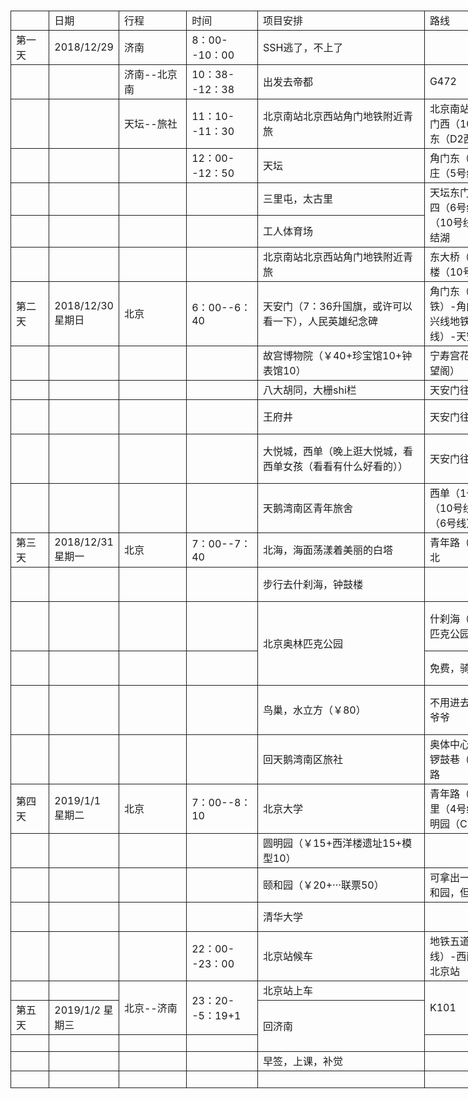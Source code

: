 <SPAN><DIV><BR/></DIV><TABLE style="width: 1502px"><COLGROUP><COL style="width: 70px"/><COL style="width: 86px"/><COL style="width: 128px"/><COL style="width: 129px"/><COL style="width: 319px"/><COL style="width: 233px"/><COL style="width: 129px"/><COL style="width: 214px"/><COL style="width: 194px"/></COLGROUP><TBODY><TR><TD height="19" style="height: 14.4pt;border: 1px solid"><DIV>　</DIV></TD><TD style="border: 1px solid"><DIV>日期</DIV></TD><TD style="border: 1px solid"><DIV>行程</DIV></TD><TD style="border: 1px solid"><DIV>时间</DIV></TD><TD style="border: 1px solid"><DIV>项目安排</DIV></TD><TD style="border: 1px solid"><DIV>路线</DIV></TD><TD style="border: 1px solid"><DIV>电话</DIV></TD><TD style="border: 1px solid"><DIV>备注</DIV></TD><TD style="border: 1px solid"><DIV>　</DIV></TD></TR><TR><TD height="18" style="height: 13.8pt;border: 1px solid"><DIV>第一天</DIV></TD><TD style="border: 1px solid"><DIV>2018/12/29</DIV></TD><TD style="border: 1px solid"><DIV>济南</DIV></TD><TD style="border: 1px solid"><DIV>8：00--10：00</DIV></TD><TD style="border: 1px solid"><DIV>SSH逃了，不上了</DIV></TD><TD style="border: 1px solid"><DIV><BR/></DIV></TD><TD style="border: 1px solid"><DIV>响哥</DIV></TD><TD style="border: 1px solid"><DIV>上课</DIV></TD><TD style="border: 1px solid"><DIV><BR/></DIV></TD></TR><TR><TD height="18" style="height: 13.8pt;border: 1px solid"><DIV><BR/></DIV></TD><TD style="border: 1px solid"><DIV><BR/></DIV></TD><TD style="border: 1px solid"><DIV>济南--北京南</DIV></TD><TD style="border: 1px solid"><DIV>10：38--12：38</DIV></TD><TD style="border: 1px solid"><DIV>出发去帝都</DIV></TD><TD style="border: 1px solid"><DIV>G472</DIV></TD><TD style="border: 1px solid"><DIV><BR/></DIV></TD><TD style="border: 1px solid"><DIV><BR/></DIV></TD><TD style="border: 1px solid"><DIV><BR/></DIV></TD></TR><TR><TD height="43" style="height: 32.4pt;border: 1px solid"><DIV><BR/></DIV></TD><TD style="border: 1px solid"><DIV><BR/></DIV></TD><TD style="border: 1px solid"><DIV>天坛--旅社</DIV></TD><TD style="border: 1px solid"><DIV>11：10--11：30</DIV></TD><TD style="border: 1px solid"><DIV>北京南站北京西站角门地铁附近青旅</DIV></TD><TD style="border: 1px solid"><DIV>北京南站（4号线）--角门西（10号线）--角门东（D2西南口）</DIV></TD><TD style="border: 1px solid"><DIV>13161514479</DIV></TD><TD style="border: 1px solid"><DIV><BR/></DIV></TD><TD style="border: 1px solid"><DIV><BR/></DIV></TD></TR><TR><TD height="46" style="height: 34.2pt;border: 1px solid"><DIV><BR/></DIV></TD><TD style="border: 1px solid"><DIV><BR/></DIV></TD><TD style="border: 1px solid"><DIV><BR/></DIV></TD><TD style="border: 1px solid"><DIV>12：00--12：50</DIV></TD><TD style="border: 1px solid"><DIV>天坛</DIV></TD><TD style="border: 1px solid"><DIV>角门东（10号线）-宋家庄（5号线）-天坛东门</DIV></TD><TD style="border: 1px solid"><DIV><BR/></DIV></TD><TD style="border: 1px solid"><DIV><BR/></DIV></TD><TD style="border: 1px solid"><DIV><BR/></DIV></TD></TR><TR><TD height="30" style="height: 22.8pt;border: 1px solid"><DIV><BR/></DIV></TD><TD style="border: 1px solid"><DIV><BR/></DIV></TD><TD style="border: 1px solid"><DIV><BR/></DIV></TD><TD style="border: 1px solid"><DIV><BR/></DIV></TD><TD style="border: 1px solid"><DIV>三里屯，太古里</DIV></TD><TD rowspan="2" style="border: 1px solid"><DIV>天坛东门（5号线）-东四（6号线）-呼家楼（10号线外环地铁）-团结湖</DIV></TD><TD style="border: 1px solid"><DIV><BR/></DIV></TD><TD rowspan="2" style="border: 1px solid"><DIV>据说夜店很多，透明玻璃，在外面就能看到里面暴露的美女跳舞</DIV></TD><TD rowspan="4" style="border: 1px solid"><DIV>身份证，银行卡，学生证，充电器，充电宝，雨伞，零钱，</DIV></TD></TR><TR><TD height="30" style="height: 22.2pt;border: 1px solid"><DIV><BR/></DIV></TD><TD style="border: 1px solid"><DIV><BR/></DIV></TD><TD style="border: 1px solid"><DIV><BR/></DIV></TD><TD style="border: 1px solid"><DIV><BR/></DIV></TD><TD style="border: 1px solid"><DIV>工人体育场</DIV></TD><TD style="border: 1px solid"><DIV><BR/></DIV></TD></TR><TR><TD height="43" style="height: 32.4pt;border: 1px solid"><DIV><BR/></DIV></TD><TD style="border: 1px solid"><DIV><BR/></DIV></TD><TD style="border: 1px solid"><DIV><BR/></DIV></TD><TD style="border: 1px solid"><DIV><BR/></DIV></TD><TD style="border: 1px solid"><DIV>北京南站北京西站角门地铁附近青旅</DIV></TD><TD style="border: 1px solid"><DIV>东大桥（6号线）-呼家楼（10号线）-角门东</DIV></TD><TD style="border: 1px solid"><DIV><BR/></DIV></TD><TD style="border: 1px solid"><DIV><BR/></DIV></TD></TR><TR><TD height="55" style="height: 41.4pt;border: 1px solid"><DIV>第二天</DIV></TD><TD style="border: 1px solid"><DIV>2018/12/30 星期日</DIV></TD><TD style="border: 1px solid"><DIV>北京</DIV></TD><TD style="border: 1px solid"><DIV>6：00--6：40</DIV></TD><TD style="border: 1px solid"><DIV>天安门（7：36升国旗，或许可以看一下），人民英雄纪念碑</DIV></TD><TD style="border: 1px solid"><DIV>角门东（10号线内环地铁）-角门西（4号线大兴线地铁）-西单（1号线）-天安门东</DIV></TD><TD style="border: 1px solid"><DIV>010-63095745</DIV></TD><TD style="border: 1px solid"><DIV><BR/></DIV></TD></TR><TR><TD height="18" style="height: 13.8pt;border: 1px solid"><DIV><BR/></DIV></TD><TD style="border: 1px solid"><DIV><BR/></DIV></TD><TD style="border: 1px solid"><DIV><BR/></DIV></TD><TD style="border: 1px solid"><DIV><BR/></DIV></TD><TD style="border: 1px solid"><DIV>故宫博物院（￥40+珍宝馆10+钟表馆10）</DIV></TD><TD style="border: 1px solid"><DIV>宁寿宫花园（竹香馆，符望阁）</DIV></TD><TD style="border: 1px solid"><DIV>010-85007938</DIV></TD><TD rowspan="4" style="border: 1px solid"><DIV>这块以天安门为中心，距离不算远，虽然后地铁，但要选择骑车或步行，时间没那么紧巴</DIV></TD><TD style="border: 1px solid"><DIV><BR/></DIV></TD></TR><TR><TD height="18" style="height: 13.8pt;border: 1px solid"><DIV><BR/></DIV></TD><TD style="border: 1px solid"><DIV><BR/></DIV></TD><TD style="border: 1px solid"><DIV><BR/></DIV></TD><TD style="border: 1px solid"><DIV><BR/></DIV></TD><TD style="border: 1px solid"><DIV>八大胡同，大栅shi栏</DIV></TD><TD style="border: 1px solid"><DIV>天安门往南一公里</DIV></TD><TD style="border: 1px solid"><DIV><BR/></DIV></TD><TD style="border: 1px solid"><DIV><BR/></DIV></TD></TR><TR><TD height="30" style="height: 22.2pt;border: 1px solid"><DIV><BR/></DIV></TD><TD style="border: 1px solid"><DIV><BR/></DIV></TD><TD style="border: 1px solid"><DIV><BR/></DIV></TD><TD style="border: 1px solid"><DIV><BR/></DIV></TD><TD style="border: 1px solid"><DIV>王府井</DIV></TD><TD style="border: 1px solid"><DIV>天安门往东一公里</DIV></TD><TD style="border: 1px solid"><DIV><BR/></DIV></TD><TD style="border: 1px solid"><DIV>库布里克书店<SPAN>  </SPAN> 当代MOMA北区T2座1层</DIV></TD></TR><TR><TD height="47" style="height: 35.4pt;border: 1px solid"><DIV><BR/></DIV></TD><TD style="border: 1px solid"><DIV><BR/></DIV></TD><TD style="border: 1px solid"><DIV><BR/></DIV></TD><TD style="border: 1px solid"><DIV><BR/></DIV></TD><TD style="border: 1px solid"><DIV>大悦城，西单（晚上逛大悦城，看西单女孩（看看有什么好看的））</DIV></TD><TD style="border: 1px solid"><DIV>天安门往西两公里</DIV></TD><TD style="border: 1px solid"><DIV><BR/></DIV></TD><TD style="border: 1px solid"><DIV>老书虫书吧<SPAN>  </SPAN> 全球十佳书店<SPAN>  </SPAN> 朝阳区南三里屯路4号楼</DIV></TD></TR><TR><TD height="47" style="height: 35.4pt;border: 1px solid"><DIV><BR/></DIV></TD><TD style="border: 1px solid"><DIV><BR/></DIV></TD><TD style="border: 1px solid"><DIV><BR/></DIV></TD><TD style="border: 1px solid"><DIV><BR/></DIV></TD><TD style="border: 1px solid"><DIV>天鹅湾南区青年旅舍</DIV></TD><TD style="border: 1px solid"><DIV>西单（1号线）-国贸（10号线外环）-呼家楼（6号线）-青年路</DIV></TD><TD style="border: 1px solid"><DIV>18734583143</DIV></TD><TD style="border: 1px solid"><DIV><BR/></DIV></TD><TD style="border: 1px solid"><DIV>长城脚下的公社<SPAN>  </SPAN> 亚洲当代建筑艺术的标杆</DIV></TD></TR><TR><TD height="37" style="height: 27.6pt;border: 1px solid"><DIV>第三天</DIV></TD><TD style="border: 1px solid"><DIV>2018/12/31 星期一</DIV></TD><TD style="border: 1px solid"><DIV>北京</DIV></TD><TD style="border: 1px solid"><DIV>7：00--7：40</DIV></TD><TD style="border: 1px solid"><DIV>北海，海面荡漾着美丽的白塔</DIV></TD><TD style="border: 1px solid"><DIV>青年路（6号线）--北海北</DIV></TD><TD style="border: 1px solid"><DIV><BR/></DIV></TD><TD style="border: 1px solid"><DIV><A href="http://www.wanderbee.com/zh-CN/articles/explore-old-beijing/">http://www.wanderbee.com/zh-CN/articles/explore-old-beijing/</A></DIV></TD><TD style="border: 1px solid"><DIV>侨福芳草地</DIV></TD></TR><TR><TD height="37" style="height: 27.6pt;border: 1px solid"><DIV><BR/></DIV></TD><TD style="border: 1px solid"><DIV><BR/></DIV></TD><TD style="border: 1px solid"><DIV><BR/></DIV></TD><TD style="border: 1px solid"><DIV><BR/></DIV></TD><TD style="border: 1px solid"><DIV>步行去什刹海，钟鼓楼</DIV></TD><TD style="border: 1px solid"><DIV><BR/></DIV></TD><TD style="border: 1px solid"><DIV><BR/></DIV></TD><TD style="border: 1px solid"><DIV><BR/></DIV></TD><TD style="border: 1px solid"><DIV>黄昏黎明俱乐部<SPAN>    </SPAN> 山老胡同14号</DIV></TD></TR><TR><TD height="37" style="height: 27.6pt;border: 1px solid"><DIV><BR/></DIV></TD><TD style="border: 1px solid"><DIV><BR/></DIV></TD><TD style="border: 1px solid"><DIV><BR/></DIV></TD><TD style="border: 1px solid"><DIV><BR/></DIV></TD><TD rowspan="2" style="border: 1px solid"><DIV>北京奥林匹克公园</DIV></TD><TD style="border: 1px solid"><DIV>什刹海（8号线）--奥林匹克公园</DIV></TD><TD style="border: 1px solid"><DIV><BR/></DIV></TD><TD style="border: 1px solid"><DIV><BR/></DIV></TD><TD style="border: 1px solid"><DIV>百老汇电影中心，东直门当代MOMA T4座</DIV></TD></TR><TR><TD height="18" style="height: 13.8pt;border: 1px solid"><DIV><BR/></DIV></TD><TD style="border: 1px solid"><DIV><BR/></DIV></TD><TD style="border: 1px solid"><DIV><BR/></DIV></TD><TD style="border: 1px solid"><DIV><BR/></DIV></TD><TD style="border: 1px solid"><DIV>免费，骑车进去耍</DIV></TD><TD style="border: 1px solid"><DIV><BR/></DIV></TD><TD style="border: 1px solid"><DIV><BR/></DIV></TD><TD style="border: 1px solid"><DIV>铁狮子胡同（张自忠路）</DIV></TD></TR><TR><TD height="37" style="height: 27.6pt;border: 1px solid"><DIV><BR/></DIV></TD><TD style="border: 1px solid"><DIV><BR/></DIV></TD><TD style="border: 1px solid"><DIV><BR/></DIV></TD><TD style="border: 1px solid"><DIV><BR/></DIV></TD><TD style="border: 1px solid"><DIV>鸟巢，水立方（￥80）</DIV></TD><TD style="border: 1px solid"><DIV>不用进去！！手里没有毛爷爷</DIV></TD><TD style="border: 1px solid"><DIV><BR/></DIV></TD><TD style="border: 1px solid"><DIV><BR/></DIV></TD><TD style="border: 1px solid"><DIV>红砖美术馆！值得一去（地铁15号线，马泉营站）</DIV></TD></TR><TR><TD height="37" style="height: 27.6pt;border: 1px solid"><DIV><BR/></DIV></TD><TD style="border: 1px solid"><DIV><BR/></DIV></TD><TD style="border: 1px solid"><DIV><BR/></DIV></TD><TD style="border: 1px solid"><DIV><BR/></DIV></TD><TD style="border: 1px solid"><DIV>回天鹅湾南区旅社</DIV></TD><TD style="border: 1px solid"><DIV>奥体中心（8号线）-南锣鼓巷（6号线）-青年路</DIV></TD><TD style="border: 1px solid"><DIV>18734583143</DIV></TD><TD style="border: 1px solid"><DIV><BR/></DIV></TD><TD rowspan="5" style="border: 1px solid"><DIV>什刹海，后海，胡同（五道营、国子监、南锣鼓巷、杨梅竹斜街），798艺术区，香山（￥5），八达岭（真的很想去！），</DIV></TD></TR><TR><TD height="37" style="height: 27.6pt;border: 1px solid"><DIV>第四天</DIV></TD><TD style="border: 1px solid"><DIV>2019/1/1<SPAN> </SPAN> 星期二</DIV></TD><TD style="border: 1px solid"><DIV>北京</DIV></TD><TD style="border: 1px solid"><DIV>7：00--8：10</DIV></TD><TD style="border: 1px solid"><DIV>北京大学</DIV></TD><TD style="border: 1px solid"><DIV>青年路（6号线）-平安里（4号线大兴线）-圆明园（C东南出口）</DIV></TD><TD style="border: 1px solid"><DIV>010-62752114</DIV></TD><TD style="border: 1px solid"><DIV><BR/></DIV></TD></TR><TR><TD height="18" style="height: 13.8pt;border: 1px solid"><DIV><BR/></DIV></TD><TD style="border: 1px solid"><DIV><BR/></DIV></TD><TD style="border: 1px solid"><DIV><BR/></DIV></TD><TD style="border: 1px solid"><DIV><BR/></DIV></TD><TD style="border: 1px solid"><DIV>圆明园（￥15+西洋楼遗址15+模型10）</DIV></TD><TD style="border: 1px solid"><DIV><BR/></DIV></TD><TD style="border: 1px solid"><DIV>010-62543674</DIV></TD><TD style="border: 1px solid"><DIV><BR/></DIV></TD></TR><TR><TD height="37" style="height: 27.6pt;border: 1px solid"><DIV><BR/></DIV></TD><TD style="border: 1px solid"><DIV><BR/></DIV></TD><TD style="border: 1px solid"><DIV><BR/></DIV></TD><TD style="border: 1px solid"><DIV><BR/></DIV></TD><TD style="border: 1px solid"><DIV>颐和园（￥20+···联票50）</DIV></TD><TD style="border: 1px solid"><DIV>可拿出一天时间单独逛颐和园，但是没时间！</DIV></TD><TD style="border: 1px solid"><DIV><BR/></DIV></TD><TD style="border: 1px solid"><DIV><A href="https://www.jianshu.com/p/390a3d991cba">https://www.jianshu.com/p/390a3d991cba</A></DIV></TD></TR><TR><TD height="18" style="height: 13.8pt;border: 1px solid"><DIV><BR/></DIV></TD><TD style="border: 1px solid"><DIV><BR/></DIV></TD><TD style="border: 1px solid"><DIV><BR/></DIV></TD><TD style="border: 1px solid"><DIV><BR/></DIV></TD><TD style="border: 1px solid"><DIV>清华大学</DIV></TD><TD style="border: 1px solid"><DIV><BR/></DIV></TD><TD style="border: 1px solid"><DIV>010-62793002</DIV></TD><TD style="border: 1px solid"><DIV><BR/></DIV></TD></TR><TR><TD height="37" style="height: 27.6pt;border: 1px solid"><DIV><BR/></DIV></TD><TD style="border: 1px solid"><DIV><BR/></DIV></TD><TD style="border: 1px solid"><DIV><BR/></DIV></TD><TD style="border: 1px solid"><DIV>22：00--23：00</DIV></TD><TD style="border: 1px solid"><DIV>北京站候车</DIV></TD><TD style="border: 1px solid"><DIV>地铁五道口站（13号线）-西直门（2号线）-北京站</DIV></TD><TD style="border: 1px solid"><DIV><BR/></DIV></TD><TD style="border: 1px solid"><DIV>可再提前一点，要留出时间</DIV></TD><TD style="border: 1px solid"><DIV><BR/></DIV></TD></TR><TR><TD height="18" style="height: 13.8pt;border: 1px solid"><DIV><BR/></DIV></TD><TD style="border: 1px solid"><DIV><BR/></DIV></TD><TD rowspan="2" style="border: 1px solid"><DIV>北京--济南</DIV></TD><TD rowspan="2" style="border: 1px solid"><DIV>23：20--5：19+1</DIV></TD><TD style="border: 1px solid"><DIV>北京站上车</DIV></TD><TD rowspan="2" style="border: 1px solid"><DIV>K101</DIV></TD><TD style="border: 1px solid"><DIV><BR/></DIV></TD><TD style="border: 1px solid"><DIV><BR/></DIV></TD><TD style="border: 1px solid"><DIV><BR/></DIV></TD></TR><TR><TD height="37" style="height: 27.6pt;border: 1px solid"><DIV>第五天</DIV></TD><TD style="border: 1px solid"><DIV>2019/1/2 星期三</DIV></TD><TD rowspan="2" style="border: 1px solid"><DIV>回济南</DIV></TD><TD style="border: 1px solid"><DIV><BR/></DIV></TD><TD style="border: 1px solid"><DIV><BR/></DIV></TD><TD style="border: 1px solid"><DIV><BR/></DIV></TD></TR><TR><TD height="18" style="height: 13.8pt;border: 1px solid"><DIV><BR/></DIV></TD><TD style="border: 1px solid"><DIV><BR/></DIV></TD><TD style="border: 1px solid"><DIV><BR/></DIV></TD><TD style="border: 1px solid"><DIV><BR/></DIV></TD><TD style="border: 1px solid"><DIV><BR/></DIV></TD><TD style="border: 1px solid"><DIV><BR/></DIV></TD><TD style="border: 1px solid"><DIV><BR/></DIV></TD><TD style="border: 1px solid"><DIV><BR/></DIV></TD></TR><TR><TD height="18" style="height: 13.8pt;border: 1px solid"><DIV><BR/></DIV></TD><TD style="border: 1px solid"><DIV><BR/></DIV></TD><TD style="border: 1px solid"><DIV><BR/></DIV></TD><TD style="border: 1px solid"><DIV><BR/></DIV></TD><TD style="border: 1px solid"><DIV>早签，上课，补觉</DIV></TD><TD style="border: 1px solid"><DIV><BR/></DIV></TD><TD style="border: 1px solid"><DIV><BR/></DIV></TD><TD style="border: 1px solid"><DIV><BR/></DIV></TD><TD style="border: 1px solid"><DIV><BR/></DIV></TD></TR><TR><TD height="18" style="height: 13.8pt;border: 1px solid"><DIV><BR/></DIV></TD><TD style="border: 1px solid"><DIV><BR/></DIV></TD><TD style="border: 1px solid"><DIV><BR/></DIV></TD><TD style="border: 1px solid"><DIV><BR/></DIV></TD><TD style="border: 1px solid"><DIV><BR/></DIV></TD><TD style="border: 1px solid"><DIV><BR/></DIV></TD><TD style="border: 1px solid"><DIV><BR/></DIV></TD><TD style="border: 1px solid"><DIV><BR/></DIV></TD><TD style="border: 1px solid"><DIV><BR/></DIV></TD></TR></TBODY></TABLE><DIV><BR/></DIV></SPAN>
